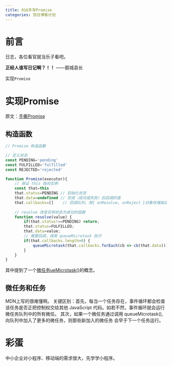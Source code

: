 ```yaml
---
title: 016手写Promise
categories: 百日博客计划
---
```


# 前言

日志，各位看官就当乐子看吧。

**正经人谁写日记啊？！！**    ——鹅城县长

实现`Promise`

# 实现Promise

原文：[手撕Promise](https://juejin.cn/post/7032564107899322381#heading-0)

## 构造函数

```javascript
// Promise 构造函数

// 定义状态
const PENDING='pending'
const FULFILLED='fulfilled'
const REJECTED='rejected'

function Promise(executor){
    // 保证 this 指向实例
    const that=this 
    that.status=PENDING // 初始化状态
    that.data=undefined // 完成（成功或失败）后回调的值
    that.callbacks=[]    // 回调队列，用{ onResolve, onReject }对象存储指定的回调
    
    // resolve 改变实例状态为成功的函数
    function resolve(value) {
        if(that.status!==PENDING) return;
        that.status=FULFILLED;
        that.data=value;
        // 需要回调，调用 queueMicrotask 执行
        if(that.callbacks.length>0) {
            queueMicrotask(that.callbacks.forEach(cb => cb(that.data)))
        }
    }
}
```

其中提到了一个[微任务ueMicrotask()](https://developer.mozilla.org/zh-CN/docs/Web/API/HTML_DOM_API/Microtask_guide)的概念。

## 微任务和任务

MDN上写的很难懂啊。
关键区别：首先，每当一个任务存在，事件循环都会检查该任务是否正把控制权交给其他 JavaScript 代码。如若不然，事件循环就会运行微任务队列中的所有微任。
其次，如果一个微任务通过调用 queueMicrotask(), 向队列中加入了更多的微任务，则那些新加入的微任务 会早于下一个任务运行。


# 彩蛋

中小企业对小程序、移动端的需求很大，先学学小程序。